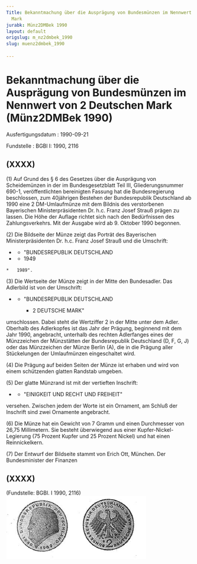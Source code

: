```yaml
---
Title: Bekanntmachung über die Ausprägung von Bundesmünzen im Nennwert von 2 Deutschen
  Mark
jurabk: Münz2DMBek 1990
layout: default
origslug: m_nz2dmbek_1990
slug: muenz2dmbek_1990

---
```


# Bekanntmachung über die Ausprägung von Bundesmünzen im Nennwert von 2 Deutschen Mark (Münz2DMBek 1990)

Ausfertigungsdatum
:   1990-09-21

Fundstelle
:   BGBl I: 1990, 2116



## (XXXX)

(1) Auf Grund des § 6 des Gesetzes über die Ausprägung von
Scheidemünzen in der im Bundesgesetzblatt Teil III, Gliederungsnummer
690-1, veröffentlichten bereinigten Fassung hat die Bundesregierung
beschlossen, zum 40jährigen Bestehen der Bundesrepublik Deutschland ab
1990 eine 2 DM-Umlaufmünze mit dem Bildnis des verstorbenen
Bayerischen Ministerpräsidenten Dr. h.c. Franz Josef Strauß prägen zu
lassen. Die Höhe der Auflage richtet sich nach den Bedürfnissen des
Zahlungsverkehrs. Mit der Ausgabe wird ab 9. Oktober 1990 begonnen.

(2) Die Bildseite der Münze zeigt das Porträt des Bayerischen
Ministerpräsidenten Dr. h.c. Franz Josef Strauß und die Umschrift:

*    *   "BUNDESREPUBLIK DEUTSCHLAND


*    *   1949

    *   1989".




(3) Die Wertseite der Münze zeigt in der Mitte den Bundesadler. Das
Adlerbild ist von der Umschrift:

*
    *   "BUNDESREPUBLIK DEUTSCHLAND

        *   2 DEUTSCHE MARK"









umschlossen. Dabei steht die Wertziffer 2 in der Mitte unter dem
Adler. Oberhalb des Adlerkopfes ist das Jahr der Prägung, beginnend
mit dem Jahr 1990, angebracht, unterhalb des rechten Adlerfanges eines
der Münzzeichen der Münzstätten der Bundesrepublik Deutschland (D, F,
G, J) oder das Münzzeichen der Münze Berlin (A), die in die Prägung
aller Stückelungen der Umlaufmünzen eingeschaltet wird.

(4) Die Prägung auf beiden Seiten der Münze ist erhaben und wird von
einem schützenden glatten Randstab umgeben.

(5) Der glatte Münzrand ist mit der vertieften Inschrift:

*
    *   "EINIGKEIT UND RECHT UND FREIHEIT"






versehen. Zwischen jedem der Worte ist ein Ornament, am Schluß der
Inschrift sind zwei Ornamente angebracht.

(6) Die Münze hat ein Gewicht von 7 Gramm und einen Durchmesser von
26,75 Millimetern. Sie besteht überwiegend aus einer Kupfer-Nickel-
Legierung (75 Prozent Kupfer und 25 Prozent Nickel) und hat einen
Reinnickelkern.

(7) Der Entwurf der Bildseite stammt von Erich Ott, München.
Der Bundesminister der Finanzen


## (XXXX)

(Fundstelle: BGBl. I 1990, 2116)
![bgbl1_1990_j2116_0010.jpg](bgbl1_1990_j2116_0010.jpg)
